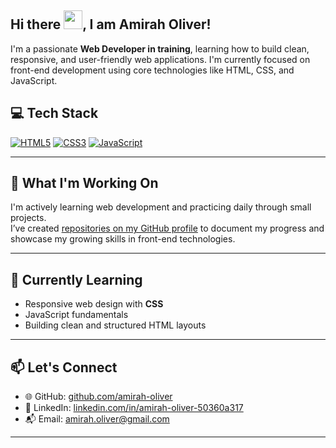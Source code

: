 ## Hi there <img src="https://raw.githubusercontent.com/MartinHeinz/MartinHeinz/master/wave.gif" width="30px">, I am Amirah Oliver!

I'm a passionate **Web Developer in training**, learning how to build clean, responsive, and user-friendly web applications. I'm currently focused on front-end development using core technologies like HTML, CSS, and JavaScript.

## 💻 Tech Stack

[![HTML5](https://img.shields.io/badge/HTML5-E34F26?style=flat&logo=html5&logoColor=white)](https://developer.mozilla.org/en-US/docs/Web/HTML)
[![CSS3](https://img.shields.io/badge/CSS3-1572B6?style=flat&logo=css3&logoColor=white)](https://developer.mozilla.org/en-US/docs/Web/CSS)
[![JavaScript](https://img.shields.io/badge/JavaScript-F7DF1E?style=flat&logo=javascript&logoColor=black)](https://developer.mozilla.org/en-US/docs/Web/JavaScript)

---

## 🚀 What I'm Working On

I'm actively learning web development and practicing daily through small projects.  
I’ve created [repositories on my GitHub profile](https://github.com/amirah-oliver) to document my progress and showcase my growing skills in front-end technologies. 

---

## 🌱 Currently Learning

- Responsive web design with **CSS**
- JavaScript fundamentals
- Building clean and structured HTML layouts 

---

## 📫 Let's Connect

- 🌐 GitHub: [github.com/amirah-oliver](https://github.com/amirah-oliver)
- 💼 LinkedIn: [linkedin.com/in/amirah-oliver-50360a317](https://www.linkedin.com/in/amirah-oliver-50360a317)
- 📬 Email: [amirah.oliver@gmail.com](mailto:amirah.oliver@gmail.com)

---



<!--
**amirah-oliver/Amirah-Oliver** is a ✨ _special_ ✨ repository because its `README.md` (this file) appears on your GitHub profile.

Here are some ideas to get you started:

- 🔭 I’m currently working on ...
- 🌱 I’m currently learning ...
- 👯 I’m looking to collaborate on ...
- 🤔 I’m looking for help with ...
- 💬 Ask me about ...
- 📫 How to reach me: ...
- 😄 Pronouns: ...
- ⚡ Fun fact: ...
-->
